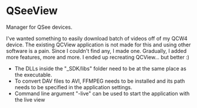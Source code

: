 # QSeeView
Manager for QSee devices.

I've wanted something to easily download batch of videos off of my QCW4 device.  The existing QCView application is not made for this and using other software is a pain.  Since I couldn't find any, I made one.  Gradually, I added more features, more and more.  I ended up recreating QCView... but better :)

- The DLLs inside the "_SDK/libs" folder need to be at the same place as the executable.
- To convert DAV files to AVI, FFMPEG needs to be installed and its path needs to be specified in the application settings.
- Command line argument "-live" can be used to start the application with the live view

